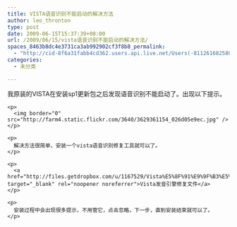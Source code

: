 ```yaml
---
title: VISTA语音识别不能启动的解决方法
author: leo_thronton
type: post
date: 2009-06-15T15:37:39+00:00
url: /2009/06/15/vista语音识别不能启动的解决方法/
spaces_8463b8dc4e3731ca3ab992902cf3f8b8_permalink:
  - "http://cid-8f6a31fabb4cd362.users.api.live.net/Users(-8112616825800567966)/Blogs('8F6A31FABB4CD362!102')/Entries('8F6A31FABB4CD362!998')?authkey=yuBuArwciRo%24"
categories:
  - 未分类

---
```

<div id="msgcns!8F6A31FABB4CD362!998" class="bvMsg">
  <div>
    <p>
      我原装的VISTA在安装sp1更新包之后发现语音识别不能启动了。出现以下提示。
    </p>
    
    <p>
      <img border="0" src="http://farm4.static.flickr.com/3640/3629361154_026d05e9ec.jpg" />
    </p>
    
    <p>
      解决方法很简单，安装一个vista语音识别修复工具就可以了。
    </p>
    
    <p>
      <a href="http://files.getdropbox.com/u/1167529/Vista%E5%8F%91%E9%9F%B3%E5%BC%95%E6%93%8E%E4%BF%AE%E5%A4%8D.zip" target="_blank" rel="noopener noreferrer">Vista发音引擎修复文件</a>
    </p>
    
    <p>
      安装过程中会出现很多提示，不用管它，点击忽略，下一步，直到安装结束就可以了。
    </p>
  </div>
</div>